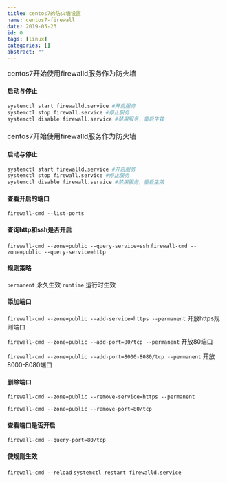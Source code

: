 ```yaml
---
title: centos7的防火墙设置
name: centos7-firewall
date: 2019-05-23
id: 0
tags: [linux]
categories: []
abstract: ""
---
```



<font size=3>centos7开始使用firewalld服务作为防火墙</font>

#### 启动与停止

```bash
systemctl start firewalld.service #开启服务
systemctl stop firewall.service #停止服务
systemctl disable firewall.service #禁用服务，重启生效
```

#### 
<!--more-->


<font size=3>centos7开始使用firewalld服务作为防火墙</font>

#### 启动与停止

```bash
systemctl start firewalld.service #开启服务
systemctl stop firewall.service #停止服务
systemctl disable firewall.service #禁用服务，重启生效
```

#### <!--more-->查看开启的端口

`firewall-cmd --list-ports`

#### 查询http和ssh是否开启

`firewall-cmd --zone=public --query-service=ssh`
`firewall-cmd --zone=public --query-service=http`

#### 规则策略

`permanent` 永久生效
`runtime` 运行时生效

#### 添加端口

`firewall-cmd --zone=public --add-service=https --permanent` 开放https规则端口

`firewall-cmd --zone=public --add-port=80/tcp --permanent` 开放80端口

`firewall-cmd --zone=public --add-port=8000-8080/tcp --permanent` 开放8000-8080端口

#### 删除端口

`firewall-cmd --zone=public --remove-service=https --permanent`

`firewall-cmd --zone=public --remove-port=80/tcp`

#### 查看端口是否开启

`firewall-cmd --query-port=80/tcp`

#### 使规则生效

`firewall-cmd --reload`
`systemctl restart firewalld.service`

